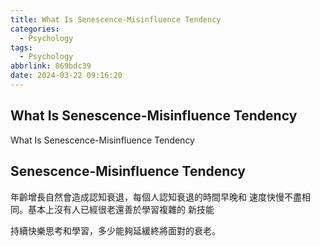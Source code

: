 ```yaml
---
title: What Is Senescence-Misinfluence Tendency
categories:
  - Psychology
tags:
  - Psychology
abbrlink: 869bdc39
date: 2024-03-22 09:16:20
---
```

What Is Senescence-Misinfluence Tendency
-----------------------------------------------------------------------------------------------
<!--more-->
What Is Senescence-Misinfluence Tendency

Senescence-Misinfluence Tendency
-----------------------------------------------------------------------------------------------
年齡增長自然會造成認知衰退，每個人認知衰退的時間早晚和
速度快慢不盡相同。基本上沒有人已經很老還善於學習複雜的
新技能

持續快樂思考和學習，多少能夠延緩終將面對的衰老。